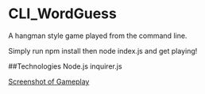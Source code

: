 # CLI_WordGuess
A hangman style game played from the command line.

Simply run npm install then node index.js and get playing!

##Technologies
 Node.js
 inquirer.js
 
<a href="https://imgur.com/a/oCkPQLe">Screenshot of Gameplay</a>
